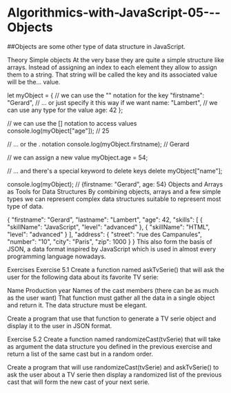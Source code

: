 # Algorithmics-with-JavaScript-05---Objects

##Objects are some other type of data structure in JavaScript.

Theory
Simple objects
At the very base they are quite a simple structure like arrays. Instead of assigning an index to each element they allow to assign them to a string. That string will be called the key and its associated value will be the... value.

let myObject = {
  // we can use the "" notation for the key
  "firstname": "Gerard",
  // ... or just specify it this way if we want
  name: "Lambert",
  // we can use any type for the value
  age: 42
};

// we can use the [] notation to access values
console.log(myObject["age"]); // 25

// ... or the . notation
console.log(myObject.firstname); // Gerard

// we can assign a new value
myObject.age = 54;

// ... and there's a special keyword to delete keys
delete myObject["name"];

console.log(myObject); // {firstname: "Gerard", age: 54}
Objects and Arrays as Tools for Data Structures
By combining objects, arrays and a few simple types we can represent complex data structures suitable to represent most type of data.

{
  "firstname": "Gerard",
  "lastname": "Lambert",
  "age": 42,
  "skills": [
    {
      "skillName": "JavaScript",
      "level": "advanced"
    },
    {
      "skillName": "HTML",
      "level": "advanced"
    }
  ],
  "address": {
    "street": "rue des Campanules",
    "number": "10",
    "city": "Paris",
    "zip": 1000
  }
}
This also form the basis of JSON, a data format inspired by JavaScript which is used in almost every programming language nowadays.

Exercises
Exercise 5.1
Create a function named askTvSerie() that will ask the user for the following data about its favorite TV serie:

Name
Production year
Names of the cast members (there can be as much as the user want)
That function must gather all the data in a single object and return it. The data structure must be elegant.

Create a program that use that function to generate a TV serie object and display it to the user in JSON format.

Exercise 5.2
Create a function named randomizeCast(tvSerie) that will take as argument the data structure you defined in the previous exercise and return a list of the same cast but in a random order.

Create a program that will use randomizeCast(tvSerie) and askTvSerie() to ask the user about a TV serie then display a randomized list of the previous cast that will form the new cast of your next serie.
